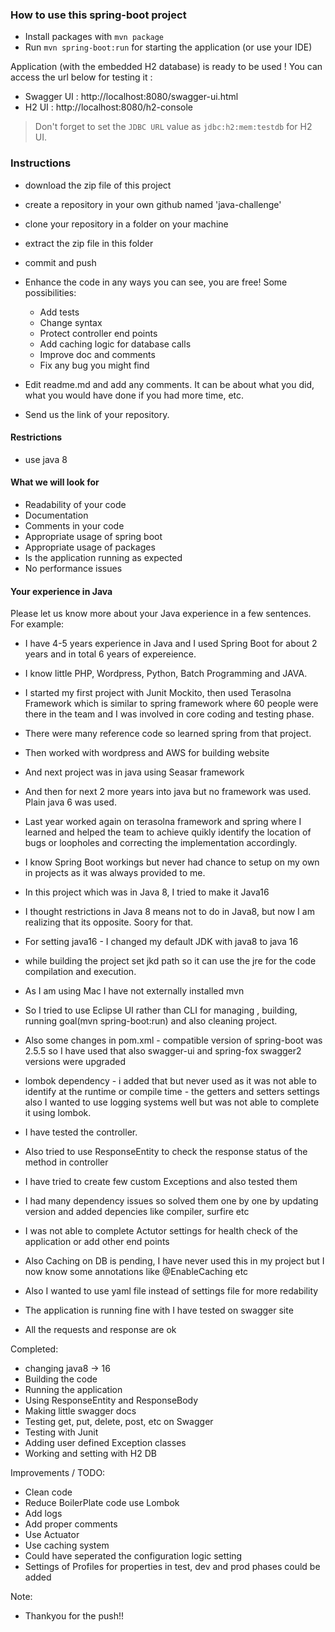 ### How to use this spring-boot project

- Install packages with `mvn package`
- Run `mvn spring-boot:run` for starting the application (or use your IDE)

Application (with the embedded H2 database) is ready to be used ! You can access the url below for testing it :

- Swagger UI : http://localhost:8080/swagger-ui.html
- H2 UI : http://localhost:8080/h2-console

> Don't forget to set the `JDBC URL` value as `jdbc:h2:mem:testdb` for H2 UI.



### Instructions

- download the zip file of this project
- create a repository in your own github named 'java-challenge'
- clone your repository in a folder on your machine
- extract the zip file in this folder
- commit and push

- Enhance the code in any ways you can see, you are free! Some possibilities:
  - Add tests
  - Change syntax
  - Protect controller end points
  - Add caching logic for database calls
  - Improve doc and comments
  - Fix any bug you might find
- Edit readme.md and add any comments. It can be about what you did, what you would have done if you had more time, etc.
- Send us the link of your repository.

#### Restrictions
- use java 8


#### What we will look for
- Readability of your code
- Documentation
- Comments in your code 
- Appropriate usage of spring boot
- Appropriate usage of packages
- Is the application running as expected
- No performance issues

#### Your experience in Java

Please let us know more about your Java experience in a few sentences. For example:

- I have 4-5 years experience in Java and I used Spring Boot for about 2 years and in total 6 years of expereience.
- I know little PHP, Wordpress, Python, Batch Programming and JAVA.
- I started my first project with Junit Mockito, then used Terasolna Framework which is similar to spring framework where 60 people were there in the team and I was involved in core coding and testing phase.
- There were many reference code so learned spring from that project.
- Then worked with wordpress and AWS for building website 
- And next project was in java using Seasar framework 
- And then for next 2 more years into java but no framework was used. Plain java 6 was used.
- Last year worked again on terasolna framework and spring where I learned and helped the team to achieve quikly identify the location of bugs or loopholes and correcting the implementation accordingly.

- I know Spring Boot workings but never had chance to setup on my own in projects as it was always provided to me.
- In this project which was in Java 8, I tried to make it Java16
- I thought restrictions in Java 8 means not to do in Java8, but now I am realizing that its opposite. Soory for that.
- For setting java16 - I changed my default JDK with java8 to java 16
- while building the project set jkd path so it can use the jre for the code compilation and execution.
- As I am using Mac I have not externally installed mvn 
- So I tried to use Eclipse UI rather than CLI for managing , building, running goal(mvn spring-boot:run) and also cleaning project.
- Also some changes in pom.xml - compatible version of spring-boot was 2.5.5 so I have used that 
also swagger-ui and spring-fox swagger2 versions were upgraded
- lombok dependency - i added that but never used as it was not able to identify at the runtime or compile time - the getters and setters settings also I wanted to use logging systems well but was not able to complete it using lombok.
- I have tested the controller.
- Also tried to use ResponseEntity to check the response status of the method in controller
- I have tried to create few custom Exceptions and also tested them
- I had many dependency issues so solved them one by one by updating version and added depencies like compiler, surfire etc
- I was not able to complete Actutor settings for health check of the application or add other end points 
- Also Caching on DB is pending, I have never used this in my project but I now know some annotations like @EnableCaching etc
- Also I wanted to use yaml file instead of settings file for more redability
- The application is running fine with I have tested on swagger site
- All the requests and response are ok


Completed:
- changing java8 -> 16
- Building the code
- Running the application
- Using ResponseEntity and ResponseBody 
- Making little swagger docs
- Testing get, put, delete, post, etc  on Swagger
- Testing with Junit
- Adding user defined Exception classes
- Working and setting with H2 DB

Improvements / TODO:
- Clean code
- Reduce BoilerPlate code use Lombok
- Add logs
- Add proper comments
- Use Actuator
- Use caching system
- Could have seperated the configuration logic setting
- Settings of Profiles for properties in test, dev and prod phases could be added

Note:
- Thankyou for the push!!



